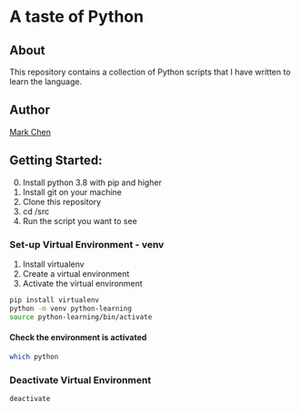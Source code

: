 # A taste of Python

## About
This repository contains a collection of Python scripts that I have written to learn the language.

## Author
[Mark Chen](https://www.github.com/MarkCodering)

## Getting Started:
0. Install python 3.8 with pip and higher
1. Install git on your machine
2. Clone this repository
3. cd /src
4. Run the script you want to see

### Set-up Virtual Environment - venv
1. Install virtualenv
2. Create a virtual environment
3. Activate the virtual environment

```bash
pip install virtualenv
python -m venv python-learning
source python-learning/bin/activate
```

#### Check the environment is activated
```bash
which python
```

### Deactivate Virtual Environment
```bash
deactivate
```